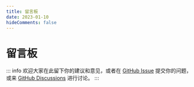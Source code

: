 ```yaml
---
title: 留言板
date: 2023-01-10
hideComments: false
---
```


# 留言板

::: info
欢迎大家在此留下你的建议和意见，或者在 [GitHub Issue](https://github.com/mute23-code/linxi-bot/issues) 提交你的问题，或来 [GitHub Discussions](https://github.com/mute23-code/linxi-bot/discussions) 进行讨论。
:::